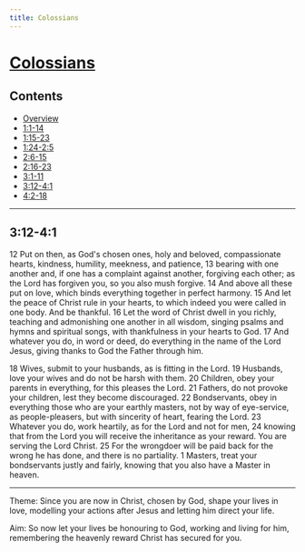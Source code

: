```yaml
---
title: Colossians
---
```

# [Colossians](Colossians.md)

## Contents
* [Overview](README.md)
* [1:1-14](ch1v1-14.md)
* [1:15-23](ch1v15-23.md)
* [1:24-2:5](ch1v24-ch2v5.md)
* [2:6-15](ch2v6-15.md)
* [2:16-23](ch2v16-23.md)
* [3:1-11](ch3v1-11.md)
* [3:12-4:1](ch3v12-ch4v1.md)
* [4:2-18](ch4v2-18.md)

-----

## 3:12-4:1
12  Put on then, as God's chosen ones, holy and beloved, compassionate hearts,
kindness, humility, meekness, and patience, 13  bearing with one another and,
if one has a complaint against another, forgiving each other; as the Lord has
forgiven you, so you also mush forgive.  14  And above all these put on love,
which binds everything together in perfect harmony.  15  And let the peace of
Christ rule in your hearts, to which indeed you were called in one body. And be
thankful.  16  Let the word of Christ dwell in you richly, teaching and
admonishing one another in all wisdom, singing psalms and hymns and spiritual
songs, with thankfulness in your hearts to God.  17  And whatever you do, in
word or deed, do everything in the name of the Lord Jesus, giving thanks to God
the Father through him.

18  Wives, submit to your husbands, as is fitting in the Lord.  19  Husbands,
love your wives and do not be harsh with them.  20  Children, obey your parents
in everything, for this pleases the Lord.  21  Fathers, do not provoke your
children, lest they become discouraged.  22  Bondservants, obey in everything
those who are your earthly masters, not by way of eye-service, as
people-pleasers, but with sincerity of heart, fearing the Lord.  23  Whatever
you do, work heartily, as for the Lord and not for men, 24  knowing that from
the Lord you will receive the inheritance as your reward. You are serving the
Lord Christ.  25  For the wrongdoer will be paid back for the wrong he has
done, and there is no partiality.  1   Masters, treat your bondservants justly
and fairly, knowing that you also have a Master in heaven.

-----

Theme: Since you are now in Christ, chosen by God, shape your lives in love,
modelling your actions after Jesus and letting him direct your life.

Aim: So now let your lives be honouring to God, working and living for him,
remembering the heavenly reward Christ has secured for you.
